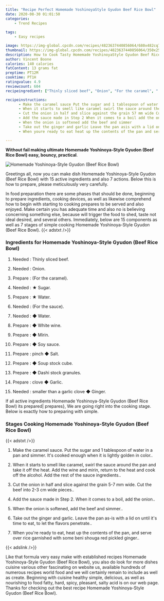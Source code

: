 ```yaml
---
title: "Recipe Perfect Homemade YoshinoyaStyle Gyudon Beef Rice Bowl"
date: 2020-08-30 01:01:50
categories:
    - Trend Recipes
    
tags:
    - Easy recipes

image: https://img-global.cpcdn.com/recipes/4823637440856064/680x482cq70/homemade-yoshinoya-style-gyudon-beef-rice-bowl-recipe-main-photo.jpg
thumbnail: https://img-global.cpcdn.com/recipes/4823637440856064/350x250cq70/homemade-yoshinoya-style-gyudon-beef-rice-bowl-recipe-main-photo.jpg
description: How to Cook Tasty Homemade YoshinoyaStyle Gyudon Beef Rice Bowl with 15 ingredients and 7 stages of easy cooking.
author: Vincent Boone
calories: 140 calories
fatContent: 13 grams fat
preptime: PT12M
cooktime: PT1H
ratingvalue: 4.9
reviewcount: 604
recipeingredient: ["Thinly sliced beef", "Onion", "For the caramel", " Sugar", " Water", "For the sauce", " Water", " White wine", " Mirin", " Soy sauce", "pinch  Salt", " Soup stock cube", " Dashi stock granules", "clove  Garlic", "smaller than a garlic clove  Ginger"]

recipeinstructions: 
      - Make the caramel sauce Put the sugar and 1 tablespoon of water in a pan and simmer Its cooked enough when it is lightly golden in color 
      - When it starts to smell like caramel swirl the sauce around the pan and take it off the heat Add the wine and mirin return to the heat and cook off the alcohol Add the rest of the sauce ingredients 
      - Cut the onion in half and slice against the grain 57 mm wide Cut the beef into 23 cm wide pieces 
      - Add the sauce made in Step 2 When it comes to a boil add the onion 
      - When the onion is softened add the beef and simmer 
      - Take out the ginger and garlic Leave the pan asis with a lid on until its time to eat to let the flavors penetrate 
      - When youre ready to eat heat up the contents of the pan and serve over rice garnished with some beni shouga red pickled ginger

---
```




**Without fail making ultimate Homemade Yoshinoya-Style Gyudon (Beef Rice Bowl) easy, bouncy, practical**. 


![Homemade Yoshinoya-Style Gyudon (Beef Rice Bowl)](https://img-global.cpcdn.com/recipes/4823637440856064/680x482cq70/homemade-yoshinoya-style-gyudon-beef-rice-bowl-recipe-main-photo.jpg "Homemade Yoshinoya-Style Gyudon (Beef Rice Bowl)")




Greetings all, now you can make dish Homemade Yoshinoya-Style Gyudon (Beef Rice Bowl) with 15 active ingredients and also 7 actions. Below this is how to prepare, please meticulously very carefully.

In food preparation there are some phases that should be done, beginning to prepare ingredients, cooking devices, as well as likewise comprehend how to begin with starting to cooking prepares to be served and also enjoyed. Make certain you has adequate time and also no is believing concerning something else, because will trigger the food to shed, taste not ideal desired, and several others. Immediately, below are 15 components as well as 7 stages of simple cooking Homemade Yoshinoya-Style Gyudon (Beef Rice Bowl).
{{< adstxt />}}

### Ingredients for Homemade Yoshinoya-Style Gyudon (Beef Rice Bowl)


1. Needed  : Thinly sliced beef.

1. Needed  : Onion.

1. Prepare  : (For the caramel).

1. Needed  : ★ Sugar.

1. Prepare  : ★ Water.

1. Needed  : (For the sauce).

1. Needed  : ◆ Water.

1. Prepare  : ◆ White wine.

1. Prepare  : ◆ Mirin.

1. Prepare  : ◆ Soy sauce.

1. Prepare  : pinch ◆ Salt.

1. Prepare  : ◆ Soup stock cube.

1. Prepare  : ◆ Dashi stock granules.

1. Prepare  : clove ◆ Garlic.

1. Needed  : smaller than a garlic clove ◆ Ginger.



If all active ingredients Homemade Yoshinoya-Style Gyudon (Beef Rice Bowl) its prepared| prepares}, We are going right into the cooking stage. Below is exactly how to preparing with simple.

### Stages Cooking Homemade Yoshinoya-Style Gyudon (Beef Rice Bowl)

{{< adstxt />}}


1. Make the caramel sauce. Put the sugar and 1 tablespoon of water in a pan and simmer. It&#39;s cooked enough when it is lightly golden in color..



1. When it starts to smell like caramel, swirl the sauce around the pan and take it off the heat. Add the wine and mirin, return to the heat and cook off the alcohol. Add the rest of the sauce ingredients..



1. Cut the onion in half and slice against the grain 5-7 mm wide. Cut the beef into 2-3 cm wide pieces..



1. Add the sauce made in Step 2. When it comes to a boil, add the onion..



1. When the onion is softened, add the beef and simmer..



1. Take out the ginger and garlic. Leave the pan as-is with a lid on until it&#39;s time to eat, to let the flavors penetrate..



1. When you&#39;re ready to eat, heat up the contents of the pan, and serve over rice garnished with some beni shouga red pickled ginger..





{{< adslink />}}

Like that formula very easy make with established recipes Homemade Yoshinoya-Style Gyudon (Beef Rice Bowl), you also do look for more dishes cuisine various other fascinating on website us, available hundreds of numerous recipes world food and we will certainly remain to include as well as create. Beginning with cuisine healthy simple, delicious, as well as nourishing to food fatty, hard, spicy, pleasant, salty acid is on our web page. Thanks for checking out the best recipe Homemade Yoshinoya-Style Gyudon (Beef Rice Bowl).
